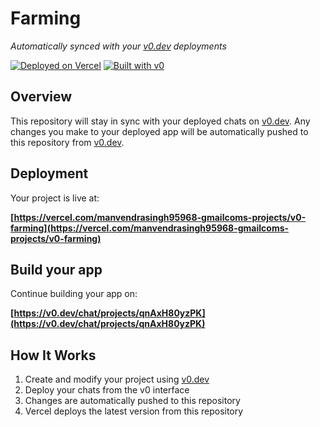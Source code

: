 # Farming

*Automatically synced with your [v0.dev](https://v0.dev) deployments*

[![Deployed on Vercel](https://img.shields.io/badge/Deployed%20on-Vercel-black?style=for-the-badge&logo=vercel)](https://vercel.com/manvendrasingh95968-gmailcoms-projects/v0-farming)
[![Built with v0](https://img.shields.io/badge/Built%20with-v0.dev-black?style=for-the-badge)](https://v0.dev/chat/projects/qnAxH80yzPK)

## Overview

This repository will stay in sync with your deployed chats on [v0.dev](https://v0.dev).
Any changes you make to your deployed app will be automatically pushed to this repository from [v0.dev](https://v0.dev).

## Deployment

Your project is live at:

**[https://vercel.com/manvendrasingh95968-gmailcoms-projects/v0-farming](https://vercel.com/manvendrasingh95968-gmailcoms-projects/v0-farming)**

## Build your app

Continue building your app on:

**[https://v0.dev/chat/projects/qnAxH80yzPK](https://v0.dev/chat/projects/qnAxH80yzPK)**

## How It Works

1. Create and modify your project using [v0.dev](https://v0.dev)
2. Deploy your chats from the v0 interface
3. Changes are automatically pushed to this repository
4. Vercel deploys the latest version from this repository